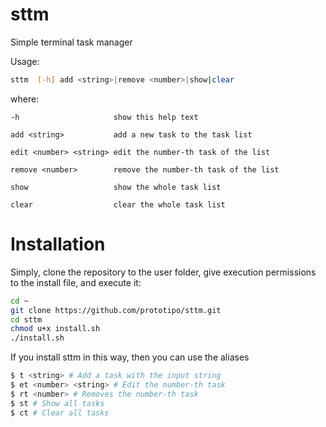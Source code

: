 # sttm
Simple terminal task manager

Usage:
```bash
sttm  [-h] add <string>|remove <number>|show|clear
```

where:

    -h                     show this help text
    
    add <string>           add a new task to the task list

    edit <number> <string> edit the number-th task of the list
    
    remove <number>        remove the number-th task of the list
    
    show                   show the whole task list
    
    clear                  clear the whole task list

# Installation

Simply, clone the repository to the user folder, give execution permissions to the install file, and execute it:

```bash
cd ~
git clone https://github.com/prototipo/sttm.git
cd sttm
chmod u+x install.sh
./install.sh
```

If you install sttm in this way, then you can use the aliases

```bash
$ t <string> # Add a task with the input string
$ et <number> <string> # Edit the number-th task
$ rt <number> # Removes the number-th task
$ st # Show all tasks
$ ct # Clear all tasks
```